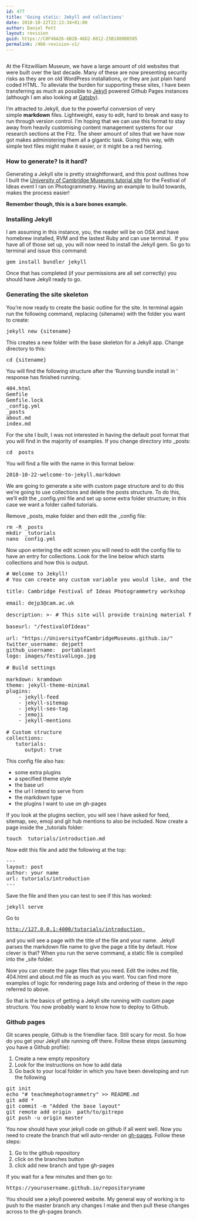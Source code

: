 ```yaml
---
id: 477
title: 'Going static: Jekyll and collections'
date: 2018-10-22T22:13:34+01:00
author: Daniel Pett
layout: revision
guid: https://C8F46A26-6B2B-46D2-8812-25B1880B8505
permalink: /466-revision-v1/
---
```

<figure class="wp-block-image"><img src="https://museologi.st/images/uploads/2018/10/Screen-Shot-2018-10-22-at-23.10.04.png" alt="" class="wp-image-473" srcset="https://museologi.st/images/uploads/2018/10/Screen-Shot-2018-10-22-at-23.10.04.png 1858w, https://museologi.st/images/uploads/2018/10/Screen-Shot-2018-10-22-at-23.10.04-300x222.png 300w, https://museologi.st/images/uploads/2018/10/Screen-Shot-2018-10-22-at-23.10.04-768x569.png 768w, https://museologi.st/images/uploads/2018/10/Screen-Shot-2018-10-22-at-23.10.04-1024x758.png 1024w" sizes="(max-width: 1858px) 100vw, 1858px" /></figure> 

At the Fitzwilliam Museum, we have a large amount of old websites that were built over the last decade. Many of these are now presenting security risks as they are on old WordPress installations, or they are just plain hand coded HTML. To alleviate the burden for supporting these sites, I have been transferring as much as possible to [Jekyll](https://jekyllrb.com/) powered Github Pages instances (although I am also looking at [Gatsby](https://gatsbyjs.com)).&nbsp;

I&#8217;m attracted to Jekyll, due to the powerful conversion of very simple&nbsp;**markdown** files. Lightweight, easy to edit, hard to break and easy to run through version control. I&#8217;m hoping that we can use this format to stay away from heavily customising content management systems for our research sections at the Fitz. The sheer amount of sites that we have now got makes administering them all a gigantic task. Going this way, with simple text files might make it easier, or it might be a red herring.

### How to generate? Is it hard?

Generating a Jekyll site is pretty straightforward, and this post outlines how I built the [University of Cambridge Museums tutorial site](https://github.com/UniversityofCambridgeMuseums/festivalOfIdeas) for the Festival of Ideas event I ran on Photogrammetry. Having an example to build towards, makes the process easier!&nbsp;

**Remember though, this is a bare bones example.&nbsp;**

### Installing Jekyll

I am assuming in this instance, you, the reader will be on OSX and have homebrew installed, RVM and the lastest Ruby and can use terminal.&nbsp; If you have all of those set up, you will now need to install the Jekyll gem. So go to terminal and issue this command:&nbsp; &nbsp;

<pre class="wp-block-preformatted">gem install bundler jekyll<br /></pre>

Once that has completed (if your permissions are all set correctly) you should have Jekyll ready to go.

### Generating the site skeleton

You&#8217;re now ready to create the basic outline for the site. In terminal again run the following command, replacing {sitename} with the folder you want to create:

<pre class="wp-block-preformatted">jekyll new {sitename}<br /></pre>

This creates a new folder with the base skeleton for a Jekyll app. Change directory to this:

<pre class="wp-block-preformatted">cd {sitename}</pre>

You will find the following structure after the &#8216;Running bundle install in &#8216; response has finished running.&nbsp;

<pre class="wp-block-preformatted">404.html<br />Gemfile<br />Gemfile.lock<br />_config.yml<br />_posts<br />about.md<br />index.md</pre>

For the site I built, I was not interested in having the default post format that you will find in the majority of examples. If you change directory into _posts:

<pre class="wp-block-preformatted">cd _posts&nbsp;</pre>

You will find a file with the name in this format below:

<pre class="wp-block-preformatted">2018-10-22-welcome-to-jekyll.markdown<br /></pre>

We are going to generate a site with custom page structure and to do this we&#8217;re going to use collections and delete the posts structure. To do this, we&#8217;ll edit the _config.yml file and set up some extra folder structure; in this case we want a folder called tutorials. 

Remove \_posts, make folder and then edit the \_config file:

<pre class="wp-block-preformatted">rm -R _posts<br />mkdir _tutorials<br />nano _config.yml</pre>

Now upon entering the edit screen you will need to edit the config file to have an entry for collections. Look for the line below which starts collections and how this is output.

<pre class="wp-block-preformatted"># Welcome to Jekyll!<br /># You can create any custom variable you would like, and they will be accessible# in the templates via {{ site.myvariable }}.<br /><br />title: Cambridge Festival of Ideas Photogrammetry workshop<br /><br />email: dejp3@cam.ac.uk<br /><br />description: &gt;- # This site will provide training material for the Museum of Classical Archaeology's workshop on photogrammetry.<br /><br />baseurl: "/festivalOfIdeas" <br /><br />url: "https://UniversityofCambridgeMuseums.github.io/" <br />twitter_username: dejpett<br />github_username:  portableant<br />logo: images/festivalLogo.jpg<br /><br /># Build settings<br /><br />markdown: kramdown<br />theme: jekyll-theme-minimal<br />plugins:  <br />    - jekyll-feed  <br />    - jekyll-sitemap  <br />    - jekyll-seo-tag  <br />    - jemoji  <br />    - jekyll-mentions<br /><br /># Custom structure<br />collections:  <br />   tutorials:    <br />      output: true<br /></pre>

This config file also has:

  * some extra plugins
  * a specified theme style
  * the base url
  * the url I intend to serve from
  * the markdown type
  * the plugins I want to use on gh-pages

If you look at the plugins section, you will see I have asked for feed, sitemap, seo, emoji and git hub mentions to also be included. Now create a page inside the _tutorials folder:

<pre class="wp-block-preformatted">touch _tutorials/introduction.md<br /></pre>

Now edit this file and add the following at the top:

<pre class="wp-block-preformatted">--- <br />layout: post <br />author: your name <br />url: tutorials/introduction <br />---</pre>

Save the file and then you can test to see if this has worked:

<pre class="wp-block-preformatted">jekyll serve</pre>

Go to 

<pre class="wp-block-preformatted"><a href="http://127.0.0.1:4000/tutorials/introduction ">http://127.0.0.1:4000/tutorials/introduction </a></pre>

and you will see a page with the title of the file and your name.&nbsp; Jekyll parses the markdown file name to give the page a title by default. How clever is that? When you run the serve command, a static file is compiled into the _site folder.

Now you can create the page files that you need. Edit the index.md file, 404.html and about.md file as much as you want. You can find more examples of logic for rendering page lists and ordering of these in the repo referred to above.&nbsp;

So that is the basics of getting a Jekyll site running with custom page structure. You now probably want to know how to deploy to Github.

### Github pages&nbsp;

Git scares people, Github is the friendlier face. Still scary for most. So how do you get your Jekyll site running off there. Follow these steps (assuming you have a Github profile):

  1. Create a new empty repository
  2. Look for the instructions on how to add data
  3. Go back to your local folder in which you have been developing and run the following

<pre class="wp-block-preformatted">git init<br />echo "# teachmephotogrammetry" &gt;&gt; README.md<br />git add *&nbsp;<br />git commit -m "Added the base layout"<br />git remote add origin&nbsp; path/to/gitrepo<br />git push -u origin master</pre>

You now should have your jekyll code on github if all went well. Now you need to create the branch that will auto-render on [gh-pages](https://pages.github.com/). Follow these steps:

  1. Go to the github repository
  2. click on the branches button
  3. click add new branch and type gh-pages

If you wait for a few minutes and then go to:

<pre class="wp-block-preformatted">https://yourusername.github.io/repositoryname</pre>

You should see a jekyll powered website. My general way of working is to push to the master branch any changes I make and then pull these changes across to the gh-pages branch.&nbsp;